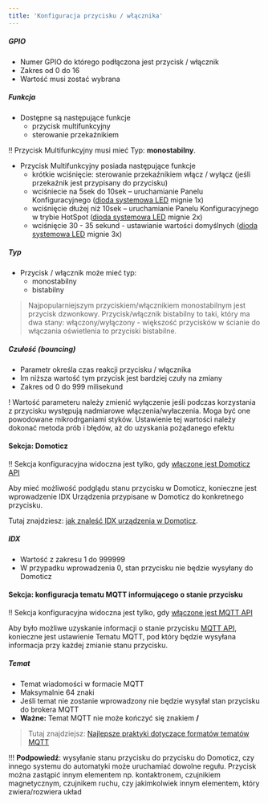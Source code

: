 ```yaml
---
title: 'Konfiguracja przycisku / włącznika'
---
```


##### GPIO

* Numer GPIO do którego podłączona jest przycisk / włącznik
* Zakres od 0 do 16
* Wartość musi zostać wybrana


##### Funkcja

* Dostępne są następujące funkcje
	* przycisk multifunkcyjny
	* sterowanie przekaźnikiem

!! Przycisk Multifunkcyjny musi mieć Typ: **monostabilny**.

* Przycisk Multifunkcyjny posiada następujące funkcje
	* krótkie wciśnięcie: sterowanie przekaźnikiem włącz / wyłącz (jeśli przekaźnik jest przypisany do przycisku)
	* wciśniecie na 5sek do 10sek – uruchamianie Panelu Konfiguracyjnego ([dioda systemowa LED](/konfiguracja/konfiguracja-diody-led/dioda-systemowa) mignie 1x)
	* wciśnięcie dłużej niż 10sek – uruchamianie Panelu Konfiguracyjnego w trybie HotSpot ([dioda systemowa LED](/konfiguracja/konfiguracja-diody-led/dioda-systemowa) mignie 2x)
	* wciśnięcie 30 - 35 sekund - ustawianie wartości domyślnych  ([dioda systemowa LED](/konfiguracja/konfiguracja-diody-led/dioda-systemowa) mignie 3x)


##### Typ
* Przycisk / włącznik może mieć typ:
	* monostabilny
	* bistabilny

> Najpopularniejszym przyciskiem/włącznikiem monostabilnym jest przycisk dzwonkowy. Przycisk/włącznik bistabilny to taki, który ma dwa stany: włączony/wyłączony - większość przycisków w ścianie do włączania oświetlenia to przyciski bistabilne.


##### Czułość (bouncing)
* Parametr określa czas reakcji przycisku / włącznika
* Im niższa wartość tym przycisk jest bardziej czuły na zmiany
* Zakres od 0 do 999 milisekund

! Wartość parameteru należy zmienić wyłączenie jeśli podczas korzystania z przycisku występują nadmiarowe włączenia/wyłaczenia. Moga być one powodowane mikrodrganiami styków. Ustawienie tej wartości należy dokonać metoda prób i błędów, aż do uzyskania pożądanego efektu

#### Sekcja: Domoticz

!! Sekcja konfiguracyjna widoczna jest tylko, gdy [włączone jest Domoticz API](/konfiguracja/konfiguracja-urzadzenia)

Aby mieć możliwość podglądu stanu przycisku w Domoticz, konieczne jest wprowadzenie IDX Urządzenia przypisane w Domoticz do konkretnego przycisku.

Tutaj znajdziesz: [jak znaleść IDX urządzenia w Domoticz](/integracja-api/domoticz-api/gdzie-znalezc-idx).


##### IDX
* Wartość z zakresu 1 do 999999
* W przypadku wprowadzenia 0, stan przycisku nie będzie wysyłany do Domoticz

#### Sekcja: konfiguracja tematu MQTT informującego o stanie przycisku

!! Sekcja konfiguracyjna widoczna jest tylko, gdy [włączone jest MQTT API](/konfiguracja/konfiguracja-urzadzenia)

Aby było możliwe uzyskanie informacji o stanie przycisku [MQTT API](/integracja-api/mqtt), konieczne jest ustawienie Tematu MQTT, pod który będzie wysyłana informacja przy każdej zmianie stanu przycisku.
 
##### Temat
* Temat wiadomości w formacie MQTT
* Maksymalnie 64 znaki
* Jeśli temat nie zostanie wprowadzony nie będzie wysyłał stan przycisku do brokera MQTT
* **Ważne:** Temat MQTT nie może kończyć się znakiem **/**

> Tutaj znajdziejsz: [Najlepsze praktyki dotyczące formatów tematów MQTT](/integracja-api/mqtt/tematy-mqtt-najlepsze-praktyki)


!!! **Podpowiedź**: wysyłanie stanu przycisku do przycisku do Domoticz, czy innego systemu do automatyki może uruchamiać dowolne regułu. Przycisk można zastąpić innym elementem np. kontaktronem, czujnikiem magnetycznym, czujnikem ruchu, czy jakimkolwiek innym elementem, który zwiera/rozwiera układ